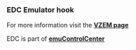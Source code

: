 ### EDC Emulator hook

For more information visit the [**VZEM page**](https://github.com/PhoenixInteractiveNL/edc-masterhook/wiki/Emulator-vzem#menu)

EDC is part of [**emuControlCenter**](https://github.com/PhoenixInteractiveNL/emuControlCenter/wiki)
